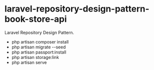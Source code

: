 # laravel-repository-design-pattern-book-store-api
Laravel Repository Design Pattern.

- php artisan composer install
- php artisan migrate --seed
- php artisan passport:install
- php artisan storage:link
- php artisan serve
